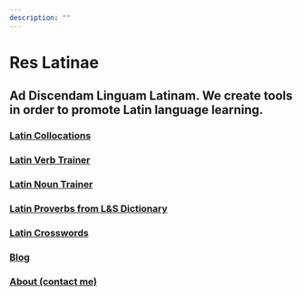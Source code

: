 ```yaml
---
description: ""
---
```

# Res Latinae 

## Ad Discendam Linguam Latinam. We create tools in order to promote Latin language learning.

### [Latin Collocations](/collocations)

### [Latin Verb Trainer](/verbs)

### [Latin Noun Trainer](/nouns)

### [Latin Proverbs from L&S Dictionary](/el_lewis_and_short.html)

### [Latin Crosswords](https://www.amazon.com/dp/B08LNQ7NQT)

### [Blog](/latin_blog)

### [About (contact me)](about)
